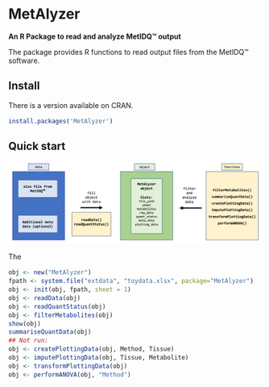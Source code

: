 MetAlyzer
========

**An R Package to read and analyze MetIDQ:tm: output**

The package provides R functions to read output files from the MetIDQ:tm: software. 

## Install

There is a version available on CRAN.

```r
install.packages('MetAlyzer')
```

## Quick start

![Overview](vignettes/MetAlyzer_overview.png)

The 

```r
obj <- new("MetAlyzer")
fpath <- system.file("extdata", "toydata.xlsx", package="MetAlyzer")
obj <- init(obj, fpath, sheet = 1)
obj <- readData(obj)
obj <- readQuantStatus(obj)
obj <- filterMetabolites(obj)
show(obj)
summariseQuantData(obj)
## Not run: 
obj <- createPlottingData(obj, Method, Tissue)
obj <- imputePlottingData(obj, Tissue, Metabolite)
obj <- transformPlottingData(obj)
obj <- performANOVA(obj, "Method")
```



